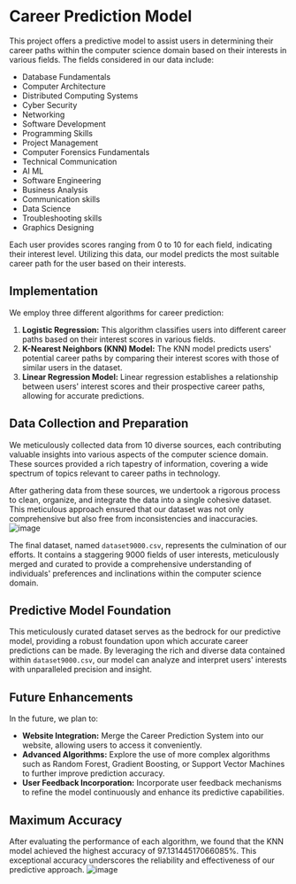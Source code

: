 # Career Prediction Model

This project offers a predictive model to assist users in determining their career paths within the computer science domain based on their interests in various fields. The fields considered in our data include:


- Database Fundamentals
- Computer Architecture
- Distributed Computing Systems
- Cyber Security
- Networking
- Software Development
- Programming Skills
- Project Management
- Computer Forensics Fundamentals
- Technical Communication
- AI ML
- Software Engineering
- Business Analysis
- Communication skills
- Data Science
- Troubleshooting skills
- Graphics Designing

Each user provides scores ranging from 0 to 10 for each field, indicating their interest level. Utilizing this data, our model predicts the most suitable career path for the user based on their interests.

## Implementation

We employ three different algorithms for career prediction:

1. **Logistic Regression:** This algorithm classifies users into different career paths based on their interest scores in various fields.
2. **K-Nearest Neighbors (KNN) Model:** The KNN model predicts users' potential career paths by comparing their interest scores with those of similar users in the dataset.
3. **Linear Regression Model:** Linear regression establishes a relationship between users' interest scores and their prospective career paths, allowing for accurate predictions.
   

## Data Collection and Preparation

We meticulously collected data from 10 diverse sources, each contributing valuable insights into various aspects of the computer science domain. These sources provided a rich tapestry of information, covering a wide spectrum of topics relevant to career paths in technology.

After gathering data from these sources, we undertook a rigorous process to clean, organize, and integrate the data into a single cohesive dataset. This meticulous approach ensured that our dataset was not only comprehensive but also free from inconsistencies and inaccuracies.
![image](https://github.com/AnivartakJ/Career-Prediction-Model-Career.io-/assets/126934403/a1576056-2a1a-4c7c-991d-f5391360ec8c)


The final dataset, named `dataset9000.csv`, represents the culmination of our efforts. It contains a staggering 9000 fields of user interests, meticulously merged and curated to provide a comprehensive understanding of individuals' preferences and inclinations within the computer science domain.

## Predictive Model Foundation

This meticulously curated dataset serves as the bedrock for our predictive model, providing a robust foundation upon which accurate career predictions can be made. By leveraging the rich and diverse data contained within `dataset9000.csv`, our model can analyze and interpret users' interests with unparalleled precision and insight.


## Future Enhancements

In the future, we plan to:

- **Website Integration:** Merge the Career Prediction System into our website, allowing users to access it conveniently.
- **Advanced Algorithms:** Explore the use of more complex algorithms such as Random Forest, Gradient Boosting, or Support Vector Machines to further improve prediction accuracy.
- **User Feedback Incorporation:** Incorporate user feedback mechanisms to refine the model continuously and enhance its predictive capabilities.

## Maximum Accuracy

After evaluating the performance of each algorithm, we found that the KNN model achieved the highest accuracy of 97.13144517066085%. This exceptional accuracy underscores the reliability and effectiveness of our predictive approach.
![image](https://github.com/AnivartakJ/Career-Prediction-Model-Career.io-/assets/126934403/d7cb11a0-b1d6-4ac6-8f42-032e13d3b825)

